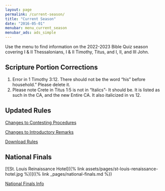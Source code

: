 ```yaml
---
layout: page
permalink: /current-season/
title: "Current Season"
date: "2016-05-01"
menubar: menu_current_season
menubar_ads: ads_simple
---
```


Use the menu to find information on the 2022-2023 Bible Quiz season covering I & II Thessalonians, I & II Timothy, Titus, and I, II, and III John.

## Scripture Portion Corrections

1. Error in 1 Timothy 3:12. There should not be the word “his” before household.” Please delete it.
2. Please note Crete in Titus 1:5 is not in “Italics”- It should be. It is listed as such in the CA, and the new Entire CA. It also italicized in vs 12.


## Updated Rules

<a href="{% link _pages/contesting-changes %}" class="button is-primary">Changes to Contesting Procedures</a>

<a href="{% link _pages/changes-to-the-rulebook-for-the-2022-2023-season.md %}" class="button is-primary">Changes to Introductory Remarks</a>

<a href="{% link assets/2022/22-23-BQ-Rules.pdf %}" class="button is-primary">Download Rules</a>


## National Finals

[![St. Louis Reinaissance Hotel]({% link assets/pages/st-louis-renaissance-hotel.jpg %})]({% link _pages/national-finals.md %})

<a href="{% link _pages/national-finals.md %}" class="button is-primary">National Finals Info</a>
